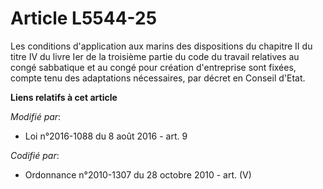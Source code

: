 # Article L5544-25

Les conditions d'application aux marins des dispositions du chapitre II du titre IV du livre Ier de la troisième partie  du
code du travail relatives au congé sabbatique et au congé pour création d'entreprise sont fixées, compte tenu des adaptations
nécessaires, par décret en Conseil d'Etat.

**Liens relatifs à cet article**

_Modifié par_:

  - Loi n°2016-1088 du 8 août 2016 - art. 9

_Codifié par_:

  - Ordonnance n°2010-1307 du 28 octobre 2010 - art. (V)
